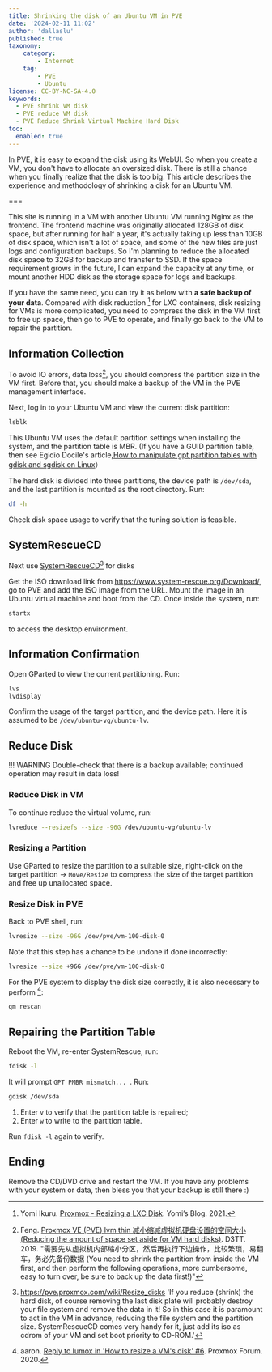 ```yaml
---
title: Shrinking the disk of an Ubuntu VM in PVE
date: '2024-02-11 11:02'
author: 'dallaslu'
published: true
taxonomy:
    category:
        - Internet
    tag:
        - PVE
        - Ubuntu
license: CC-BY-NC-SA-4.0
keywords:
  - PVE shrink VM disk
  - PVE reduce VM disk
  - PVE Reduce Shrink Virtual Machine Hard Disk
toc:
  enabled: true
---
```


In PVE, it is easy to expand the disk using its WebUI. So when you create a VM, you don't have to allocate an oversized disk. There is still a chance when you finally realize that the disk is too big. This article describes the experience and methodology of shrinking a disk for an Ubuntu VM.

===

This site is running in a VM with another Ubuntu VM running Nginx as the frontend. The frontend machine was originally allocated 128GB of disk space, but after running for half a year, it's actually taking up less than 10GB of disk space, which isn't a lot of space, and some of the new files are just logs and configuration backups. So I'm planning to reduce the allocated disk space to 32GB for backup and transfer to SSD. If the space requirement grows in the future, I can expand the capacity at any time, or mount another HDD disk as the storage space for logs and backups.

If you have the same need, you can try it as below with **a safe backup of your data**. Compared with disk reduction [^lxc-reduce-disk] for LXC containers, disk resizing for VMs is more complicated, you need to compress the disk in the VM first to free up space, then go to PVE to operate, and finally go back to the VM to repair the partition.

## Information Collection

To avoid IO errors, data loss[^lvreduce-warning], you should compress the partition size in the VM first. Before that, you should make a backup of the VM in the PVE management interface.

Next, log in to your Ubuntu VM and view the current disk partition:

```bash
lsblk
```

This Ubuntu VM uses the default partition settings when installing the system, and the partition table is MBR. (If you have a GUID partition table, then see Egidio Docile's article,[How to manipulate gpt partition tables with gdisk and sgdisk on Linux](https://linuxconfig.org/how-to-manipulate-gpt-partition-tables-with-gdisk-and-sgdisk-on-linux)）

The hard disk is divided into three partitions, the device path is `/dev/sda`, and the last partition is mounted as the root directory. Run:

```bash
df -h
```

Check disk space usage to verify that the tuning solution is feasible.

## SystemRescueCD

Next use [SystemRescueCD](https://www.system-rescue.org)[^pve-resize-disks] for disks

Get the ISO download link from <https://www.system-rescue.org/Download/>, go to PVE and add the ISO image from the URL. Mount the image in an Ubuntu virtual machine and boot from the CD. Once inside the system, run:

```bash
startx
```

to access the desktop environment.

## Information Confirmation

Open GParted to view the current partitioning. Run:

```bash
lvs
lvdisplay
```

Confirm the usage of the target partition, and the device path. Here it is assumed to be `/dev/ubuntu-vg/ubuntu-lv`.

## Reduce Disk

!!! WARNING Double-check that there is a backup available; continued operation may result in data loss!

### Reduce Disk in VM

To continue reduce the virtual volume, run:

```bash
lvreduce --resizefs --size -96G /dev/ubuntu-vg/ubuntu-lv
```
### Resizing a Partition

Use GParted to resize the partition to a suitable size, right-click on the target partition -> `Move/Resize` to compress the size of the target partition and free up unallocated space.

### Resize Disk in PVE

Back to PVE shell, run:

```bash
lvresize --size -96G /dev/pve/vm-100-disk-0
```

Note that this step has a chance to be undone if done incorrectly:

```bash
lvresize --size +96G /dev/pve/vm-100-disk-0
```

For the PVE system to display the disk size correctly, it is also necessary to perform [^qm-rescan]:

```bash
qm rescan
```

## Repairing the Partition Table

Reboot the VM, re-enter SystemRescue, run:

```bash
fdisk -l
```

It will prompt `GPT PMBR mismatch... `. Run:

```bash
gdisk /dev/sda
```

1. Enter `v` to verify that the partition table is repaired;
2. Enter `w` to write to the partition table.

Run `fdisk -l` again to verify.

## Ending

Remove the CD/DVD drive and restart the VM. If you have any problems with your system or data, then bless you that your backup is still there :)

[^lxc-reduce-disk]: Yomi Ikuru. [Proxmox - Resizing a LXC Disk](https://yomis.blog/proxmox-resizing-a-disk/). Yomi’s Blog. 2021.
[^lvreduce-warning]: Feng. [Proxmox VE (PVE) lvm thin 减小缩减虚拟机硬盘设置的空间大小(Reducing the amount of space set aside for VM hard disks)](https://www.d3tt.com/view/116). D3TT. 2019. "需要先从虚拟机内部缩小分区，然后再执行下边操作，比较繁琐，易翻车，务必先备份数据 (You need to shrink the partition from inside the VM first, and then perform the following operations, more cumbersome, easy to turn over, be sure to back up the data first!)"
[^pve-resize-disks]: <https://pve.proxmox.com/wiki/Resize_disks> 'If you reduce (shrink) the hard disk, of course removing the last disk plate will probably destroy your file system and remove the data in it! So in this case it is paramount to act in the VM in advance, reducing the file system and the partition size. SystemRescueCD comes very handy for it, just add its iso as cdrom of your VM and set boot priority to CD-ROM.'
[^qm-rescan]: aaron. [Reply to lumox in 'How to resize a VM's disk'
 #6](https://forum.proxmox.com/threads/how-to-resize-a-vms-disk.79349/post-351732). Proxmox Forum. 2020.